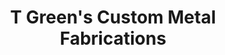 ---
title: "T Green's Custom Metal Fabrications"
url: /pinellas-park/t-greens-custom-metal-fabrications/
shop: car repair
---